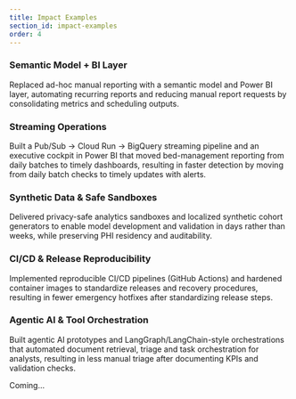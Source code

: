 ```yaml
---
title: Impact Examples
section_id: impact-examples
order: 4
---
```


### Semantic Model + BI Layer
Replaced ad-hoc manual reporting with a semantic model and Power BI layer, automating recurring reports and reducing manual report requests by consolidating metrics and scheduling outputs.

### Streaming Operations
Built a Pub/Sub → Cloud Run → BigQuery streaming pipeline and an executive cockpit in Power BI that moved bed-management reporting from daily batches to timely dashboards, resulting in faster detection by moving from daily batch checks to timely updates with alerts.

### Synthetic Data & Safe Sandboxes
Delivered privacy-safe analytics sandboxes and localized synthetic cohort generators to enable model development and validation in days rather than weeks, while preserving PHI residency and auditability.

### CI/CD & Release Reproducibility
Implemented reproducible CI/CD pipelines (GitHub Actions) and hardened container images to standardize releases and recovery procedures, resulting in fewer emergency hotfixes after standardizing release steps.

### Agentic AI & Tool Orchestration
Built agentic AI prototypes and LangGraph/LangChain-style orchestrations that automated document retrieval, triage and task orchestration for analysts, resulting in less manual triage after documenting KPIs and validation checks.

Coming...